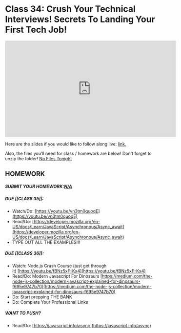 # Class 34: Crush Your Technical Interviews! Secrets To Landing Your First Tech Job!

<iframe width="560" height="316" src="https://www.youtube.com/embed/KM1RyffIKMg" title="Crush Your Technical Interviews! Secrets To Landing Your First Tech Job (Class 34) - #100Devs" frameborder="0" allow="accelerometer; autoplay; clipboard-write; encrypted-media; gyroscope; picture-in-picture" allowfullscreen></iframe>

Here are the slides if you would like to follow along live: [link.](https://slides.com/leonnoel/100devs2-interview-prep-part-2)

Also, the files you’ll need for class / homework are below! Don't forget to unzip the folder! [No Files Tonight](https://100devsfollowalong.netlify.app/classes/class-34.html)

## HOMEWORK

##### SUBMIT YOUR HOMEWORK:[N/A](https://100devsfollowalong.netlify.app/classes/class-34.html)

##### DUE [[CLASS 35]]:

-   Watch/Do: [https://youtu.be/vn3tm0quoqE](https://youtu.be/vn3tm0quoqE)
-   Read/Do: [https://developer.mozilla.org/en-US/docs/Learn/JavaScript/Asynchronous/Async_await](https://developer.mozilla.org/en-US/docs/Learn/JavaScript/Asynchronous/Async_await)
-   TYPE OUT ALL THE EXAMPLES!!!

##### DUE [[CLASS 36]]:

-   Watch: Node.js Crash Course (just get through it) [https://youtu.be/fBNz5xF-Kx4](https://youtu.be/fBNz5xF-Kx4)
-   Read/Do: Modern Javascript For Dinosaurs [https://medium.com/the-node-js-collection/modern-javascript-explained-for-dinosaurs-f695e9747b70](https://medium.com/the-node-js-collection/modern-javascript-explained-for-dinosaurs-f695e9747b70)
-   Do: Start prepping THE BANK
-   Do: Complete Your Professional Links

##### WANT TO PUSH?

-   Read/Do: [https://javascript.info/async](https://javascript.info/async)